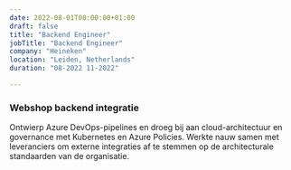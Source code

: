 ```yaml
---
date: 2022-08-01T00:00:00+01:00
draft: false
title: "Backend Engineer"
jobTitle: "Backend Engineer"
company: "Heineken"
location: "Leiden, Netherlands"
duration: "08-2022 11-2022"

---
```

### Webshop backend integratie 

Ontwierp Azure DevOps-pipelines en droeg bij aan cloud-architectuur en governance met Kubernetes en Azure Policies.
Werkte nauw samen met leveranciers om externe integraties af te stemmen op de architecturale standaarden van de organisatie.
